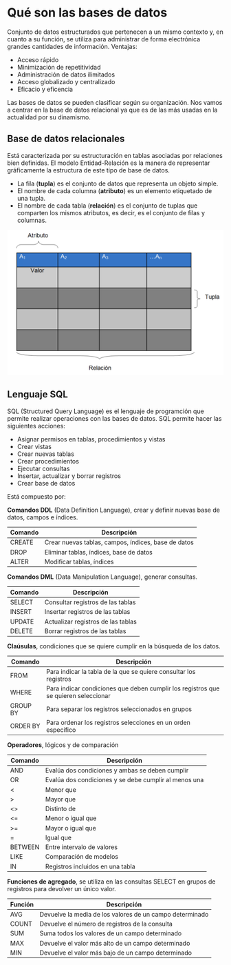 # Qué son las bases de datos

Conjunto de datos estructurados que pertenecen a un mismo contexto y, en cuanto a su función, se utiliza para administrar de forma electrónica grandes cantidades de información.
Ventajas:

- Acceso rápido
- Minimización de repetitividad
- Administración de datos ilimitados
- Acceso globalizado y centralizado
- Eficacio y eficencia

Las bases de datos se pueden clasificar según su organización. Nos vamos a centrar en la base de datos relacional ya que es de las más usadas en la actualidad por su dinamismo.

## Base de datos relacionales

Está caracterizada por su estructuración en tablas asociadas por relaciones bien definidas.
El modelo Entidad-Relación es la manera de representar gráficamente la estructura de este tipo de base de datos.

- La fila (**tupla**) es el conjunto de datos que representa un objeto simple.
- El nombre de cada columna (**atributo**) es un elemento etiquetado de una tupla.
- El nombre de cada tabla (**relación**) es el conjunto de tuplas que comparten los mismos atributos, es decir, es el conjunto de filas y columnas.

 ![Alt text](image.png)

## Lenguaje SQL

 SQL (Structured Query Language) es el lenguaje de programción que permite realizar operaciones con las bases de datos.
 SQL permite hacer las siguientes acciones:

- Asignar permisos en tablas, procedimientos y vistas
- Crear vistas
- Crear nuevas tablas
- Crear procedimientos
- Ejecutar consultas
- Insertar, actualizar y borrar registros
- Crear base de datos

 Está compuesto por:

 **Comandos DDL** (Data Definition Language), crear y definir nuevas base de datos, campos e índices.

| Comando | Descripción |
|---------|-------------|
| CREATE | Crear nuevas tablas, campos, índices, base de datos |
| DROP | Eliminar tablas, índices, base de datos |
| ALTER | Modificar tablas, índices |

**Comandos DML** (Data Manipulation Language), generar consultas.

| Comando | Descripción |
|---------|-------------|
| SELECT  | Consultar registros de las tablas  |
| INSERT  | Insertar registros de las tablas  |
| UPDATE  | Actualizar registros de las tablas  |
| DELETE  | Borrar registros de las tablas  |

**Claúsulas**, condiciones que se quiere cumplir en la búsqueda de los datos.

| Comando | Descripción |
|---------|-------------|
| FROM  | Para indicar la tabla de la que se quiere consultar los registros |
| WHERE | Para indicar condiciones que deben cumplir los registros que se quieren seleccionar |
| GROUP BY | Para separar los registros seleccionados en grupos |
| ORDER BY | Para ordenar los registros selecciones en un orden específico |

**Operadores**, lógicos y de comparación

| Comando | Descripción |
|---------|-------------|
| AND | Evalúa dos condiciones y ambas se deben cumplir |
| OR | Evalúa dos condiciones y se debe cumplir al menos una |
| < | Menor que |
| > | Mayor que |
| <> | Distinto de |
| <= | Menor o igual que |
| >= | Mayor o igual que |
| = | Igual que |
| BETWEEN | Entre intervalo de valores |
| LIKE | Comparación de modelos |
| IN | Registros incluidos en una tabla |

**Funciones de agregado**, se utiliza en las consultas SELECT en grupos de registros para devolver un único valor.

| Función | Descripción |
|---------|-------------|
| AVG | Devuelve la media de los valores de un campo determinado |
| COUNT | Devuelve el número de registros de la consulta |
| SUM | Suma todos los valores de un campo determinado |
| MAX | Devuelve el valor más alto de un campo determinado |
| MIN | Devuelve el valor más bajo de un campo determinado |
